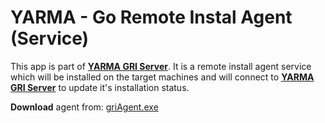 # YARMA - Go Remote Instal Agent (Service)
This app is part of **[YARMA GRI Server](https://github.com/javadmohebbi/goremoteinstall)**. It is a remote install agent service which will be installed on the target machines and will connect to **[YARMA GRI Server](https://github.com/javadmohebbi/goremoteinstall)** to update it's installation status.


**Download** agent from: [griAgent.exe](https://github.com/javadmohebbi/griAgent/raw/main/build/x86/griAgent.exe)